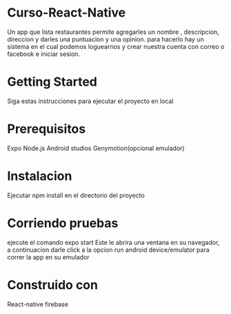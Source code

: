 # Curso-React-Native
Un app que lista restaurantes permite agregarles un nombre , descripcion, direccion y darles una puntuacion y una opinion. para hacerlo hay un sistema en el cual podemos loguearnos y crear nuestra cuenta con correo o facebook e iniciar sesion.

# Getting Started

Siga estas instrucciones para ejecutar el proyecto en local

# Prerequisitos

Expo 
Node.js
Android studios
Genymotion(opcional emulador)

# Instalacion

Ejecutar npm install en el directorio del proyecto

# Corriendo pruebas 

ejecute el comando expo start Este le abrira una ventana en su navegador, a continuacion darle click a la opcion run android device/emulator para correr la app en su emulador

# Construido con 

React-native
firebase



